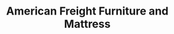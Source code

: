 ---
title: "American Freight Furniture and Mattress"
url: /oklahoma-city/american-freight-furniture-and-mattress/
shop: Möbel
---